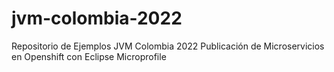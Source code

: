 # jvm-colombia-2022
Repositorio de Ejemplos JVM Colombia 2022 Publicación de Microservicios en Openshift con Eclipse Microprofile
